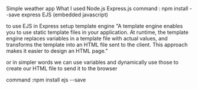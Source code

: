 Simple weather app
What I used
Node.js
Express.js command : npm install --save express
EJS (embedded javascript)

to use EJS in Express setup template engine
"A template engine enables you to use static template files in your application. At runtime, the template engine replaces variables in a template file with actual values, and transforms the template into an HTML file sent to the client. This approach makes it easier to design an HTML page."

or in simpler words we can use variables and dynamically use those to create our HTML file to send it to the browser

command :npm install ejs --save
